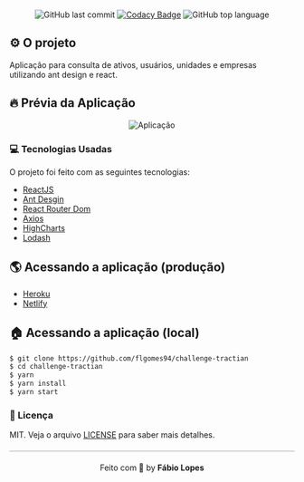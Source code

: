 <div align="center" style="margin: 20px;">

![GitHub last commit](https://img.shields.io/github/last-commit/flgomes94/challenge-tractian?color=green&style=flat-square)
[![Codacy Badge](https://app.codacy.com/project/badge/Grade/6b2782c86c3b4e01ac18157235bfc017)](https://www.codacy.com/gh/flgomes94/challenge-tractian/dashboard?utm_source=github.com&amp;utm_medium=referral&amp;utm_content=flgomes94/challenge-tractian&amp;utm_campaign=Badge_Grade)
![GitHub top language](https://img.shields.io/github/languages/top/flgomes94/challenge-tractian?style=flat-square)

</div>

## ⚙️ O projeto

Aplicação para consulta de ativos, usuários, unidades e empresas utilizando ant design e react.

## :fire: Prévia da Aplicação

<div align="center">
<img src="https://media.giphy.com/media/KQOuaHYQP4LfyATH3a/giphy.gif" alt="Aplicação"/>
</div>

### :computer: Tecnologias Usadas

O projeto foi feito com as seguintes tecnologias:

- [ReactJS](https://pt-br.reactjs.org/)
- [Ant Desgin](https://ant.design/)
- [React Router Dom](https://reactrouter.com/)
- [Axios](https://github.com/axios/axios)
- [HighCharts](https://www.highcharts.com/)
- [Lodash](https://lodash.com/)

## :earth_americas: Acessando a aplicação (produção)
- [Heroku](https://tractian-frontend.herokuapp.com/)
- [Netlify](https://tractian-frontend.netlify.app)

## :house: Acessando a aplicação (local)

```sh
$ git clone https://github.com/flgomes94/challenge-tractian
$ cd challenge-tractian
$ yarn
$ yarn install
$ yarn start
```

### :memo: Licença

MIT. Veja o arquivo [LICENSE](LICENSE.md) para saber mais detalhes.

<p align="center" style="margin-top: 20px; border-top: 1px solid #aaa; padding-top: 20px;">Feito com 💪 by <strong> Fábio Lopes</strong> </p>
